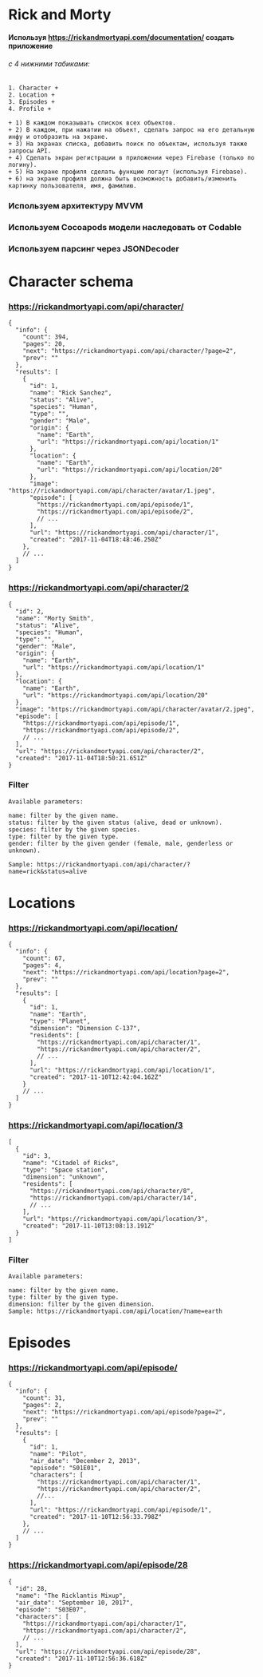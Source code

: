 #  Rick and Morty

#### Используя https://rickandmortyapi.com/documentation/ создать приложение

###### с 4 нижними табиками:
    
    1. Character + 
    2. Location + 
    3. Episodes + 
    4. Profile +
    
    + 1) В каждом показывать спискок всех объектов.
    + 2) В каждом, при нажатии на объект, сделать запрос на его детальную инфу и отобразить на экране.
    + 3) На экранах списка, добавить поиск по объектам, используя также запросы API.
    + 4) Сделать экран регистрации в приложении через Firebase (только по логину).
    + 5) На экране профиля сделать функцию логаут (используя Firebase).
    + 6) на экране профиля должна быть возможность добавить/изменить картинку пользователя, имя, фамилию.

### Используем архитектуру MVVM
### Используем Cocoapods модели наследовать от Codable
### Используем парсинг через JSONDecoder



# Character schema
### https://rickandmortyapi.com/api/character/
    {
      "info": {
        "count": 394,
        "pages": 20,
        "next": "https://rickandmortyapi.com/api/character/?page=2",
        "prev": ""
      },
      "results": [
        {
          "id": 1,
          "name": "Rick Sanchez",
          "status": "Alive",
          "species": "Human",
          "type": "",
          "gender": "Male",
          "origin": {
            "name": "Earth",
            "url": "https://rickandmortyapi.com/api/location/1"
          },
          "location": {
            "name": "Earth",
            "url": "https://rickandmortyapi.com/api/location/20"
          },
          "image": "https://rickandmortyapi.com/api/character/avatar/1.jpeg",
          "episode": [
            "https://rickandmortyapi.com/api/episode/1",
            "https://rickandmortyapi.com/api/episode/2",
            // ...
          ],
          "url": "https://rickandmortyapi.com/api/character/1",
          "created": "2017-11-04T18:48:46.250Z"
        },
        // ...
      ]
    }

### https://rickandmortyapi.com/api/character/2
    {
      "id": 2,
      "name": "Morty Smith",
      "status": "Alive",
      "species": "Human",
      "type": "",
      "gender": "Male",
      "origin": {
        "name": "Earth",
        "url": "https://rickandmortyapi.com/api/location/1"
      },
      "location": {
        "name": "Earth",
        "url": "https://rickandmortyapi.com/api/location/20"
      },
      "image": "https://rickandmortyapi.com/api/character/avatar/2.jpeg",
      "episode": [
        "https://rickandmortyapi.com/api/episode/1",
        "https://rickandmortyapi.com/api/episode/2",
        // ...
      ],
      "url": "https://rickandmortyapi.com/api/character/2",
      "created": "2017-11-04T18:50:21.651Z"
    }

### Filter
    Available parameters:

    name: filter by the given name.
    status: filter by the given status (alive, dead or unknown).
    species: filter by the given species.
    type: filter by the given type.
    gender: filter by the given gender (female, male, genderless or unknown).
    
    Sample: https://rickandmortyapi.com/api/character/?name=rick&status=alive

# Locations
### https://rickandmortyapi.com/api/location/
    {
      "info": {
        "count": 67,
        "pages": 4,
        "next": "https://rickandmortyapi.com/api/location?page=2",
        "prev": ""
      },
      "results": [
        {
          "id": 1,
          "name": "Earth",
          "type": "Planet",
          "dimension": "Dimension C-137",
          "residents": [
            "https://rickandmortyapi.com/api/character/1",
            "https://rickandmortyapi.com/api/character/2",
            // ...
          ],
          "url": "https://rickandmortyapi.com/api/location/1",
          "created": "2017-11-10T12:42:04.162Z"
        }
        // ...
      ]
    }

### https://rickandmortyapi.com/api/location/3
    [
      {
        "id": 3,
        "name": "Citadel of Ricks",
        "type": "Space station",
        "dimension": "unknown",
        "residents": [
          "https://rickandmortyapi.com/api/character/8",
          "https://rickandmortyapi.com/api/character/14",
          // ...
        ],
        "url": "https://rickandmortyapi.com/api/location/3",
        "created": "2017-11-10T13:08:13.191Z"
      }
    ]

### Filter
    Available parameters:

    name: filter by the given name.
    type: filter by the given type.
    dimension: filter by the given dimension.
    Sample: https://rickandmortyapi.com/api/location/?name=earth


# Episodes
### https://rickandmortyapi.com/api/episode/
    {
      "info": {
        "count": 31,
        "pages": 2,
        "next": "https://rickandmortyapi.com/api/episode?page=2",
        "prev": ""
      },
      "results": [
        {
          "id": 1,
          "name": "Pilot",
          "air_date": "December 2, 2013",
          "episode": "S01E01",
          "characters": [
            "https://rickandmortyapi.com/api/character/1",
            "https://rickandmortyapi.com/api/character/2",
            //...
          ],
          "url": "https://rickandmortyapi.com/api/episode/1",
          "created": "2017-11-10T12:56:33.798Z"
        },
        // ...
      ]
    }

### https://rickandmortyapi.com/api/episode/28
    {
      "id": 28,
      "name": "The Ricklantis Mixup",
      "air_date": "September 10, 2017",
      "episode": "S03E07",
      "characters": [
        "https://rickandmortyapi.com/api/character/1",
        "https://rickandmortyapi.com/api/character/2",
        // ...
      ],
      "url": "https://rickandmortyapi.com/api/episode/28",
      "created": "2017-11-10T12:56:36.618Z"
    }
